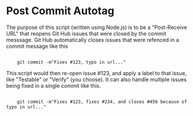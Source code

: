 <h1>Post Commit Autotag</h1>

<p>The purpose of this script (written using Node.js) is to be a "Post-Receive URL" that reopens Git Hub issues that were closed by the commit messsage.  Git Hub automatically closes issues that were refenced in a
 commit message like this </p>
<pre><code>
    git commit -m"Fixes #123, typo in url..."
</code></pre>

This script would then re-open issue #123, and apply a label to that issue, like "Testable" or "Verify" (you choose).  It can also handle multiple issues being fixed in a single commit like this.

<pre><code>
    git commit -m"Fixes #123, fixes #234, and closes #456 because of typo in url..."
</code></pre>
